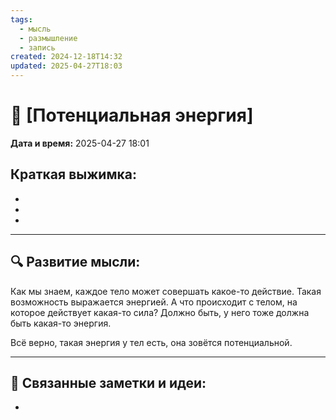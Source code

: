```yaml
---
tags:
  - мысль
  - размышление
  - запись
created: 2024-12-18T14:32
updated: 2025-04-27T18:03
---
```


# 💭  [Потенциальная энергия]

**Дата и время:** 2025-04-27 18:01

**Краткая выжимка:**
 - 
 - 
 - 
 - 

---

## 🔍 Развитие мысли:

Как мы знаем, каждое тело может совершать какое-то действие. Такая возможность выражается энергией. А что происходит с телом, на которое действует какая-то сила? Должно быть, у него тоже должна быть какая-то энергия.

Всё верно, такая энергия у тел есть, она зовётся потенциальной. 


---

## 🔄 Связанные заметки и идеи:

- 



